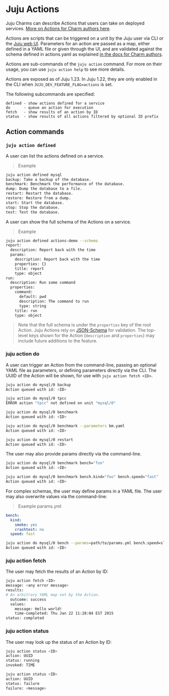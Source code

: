 # Juju Actions

Juju Charms can describe Actions that users can take on deployed services.  [More on Actions for Charm authors here](authors-charm-actions.html).

Actions are scripts that can be triggered on a unit by the Juju user via CLI or the [Juju web UI](howto-gui-management.html). Parameters for an action are passed as a map, either defined in a YAML file or given through the UI, and are validated against the schema defined in actions.yaml as explained [in the docs for Charm authors](authors-charm-actions.html).

Actions are sub-commands of the `juju action` command.  For more on their usage, you can use `juju action help` to see more details.

Actions are exposed as of Juju 1.23.  In Juju 1.22, they are only enabled in the CLI when `JUJU_DEV_FEATURE_FLAG=actions` is set.

The following subcommands are specified:

```
defined - show actions defined for a service
do      - queue an action for execution
fetch   - show results of an action by ID
status  - show results of all actions filtered by optional ID prefix
```

## Action commands 

### `juju action defined`

A user can list the actions defined on a service.

 > Example
```bash
juju action defined mysql
backup: Take a backup of the database.
benchmark: Benchmark the performance of the database.
dump: Dump the database to a file.
restart: Restart the database.
restore: Restore from a dump.
start: Start the database.
stop: Stop the database.
test: Test the database.
```

A user can show the full schema of the Actions on a service.

 > Example
```bash
juju action defined actions-demo --schema
report:
  description: Report back with the time
  params:
    description: Report back with the time
    properties: {}
    title: report
    type: object
run:
  description: Run some command
  properties:
    command:
      default: pwd
      description: The command to run
      type: string
    title: run
    type: object
```

> Note that the full schema is under the `properties` key of the root Action.  Juju Actions rely on [JSON-Schema](http://json-schema.org) for validation.  The top-level keys shown for the Action (`description` and `properties`) may include future additions to the feature.

### juju action do

A user can trigger an Action from the command-line, passing an optional YAML file as parameters, or defining parameters directly via the CLI.  The UUID of the Action will be shown, for use with `juju action fetch <ID>`.

```bash
juju action do mysql/0 backup
Action queued with id: <ID>

juju action do mysql/0 tpcc
ERROR action "tpcc" not defined on unit "mysql/0"

juju action do mysql/0 benchmark
Action queued with id: <ID>

juju action do mysql/0 benchmark --parameters bm.yaml
Action queued with id: <ID>

juju action do mysql/0 restart
Action queued with id: <ID>
```

The user may also provide params directly via the command-line.

```bash
juju action do mysql/0 benchmark bench="foo"
Action queued with id: <ID>

juju action do mysql/0 benchmark bench.kind="foo" bench.speed="fast"
Action queued with id: <ID>
```

For complex schemas, the user may define params in a YAML file.  The user may also overwrite values via the command-line:

 > Example params.yml
```yaml
bench:
  kind:
    smoke: yes
    crashtest: no
  speed: fast
```

```bash
juju action do mysql/0 bench --params=path/to/params.yml bench.speed=slow
Action queued with id: <ID>
```

### juju action fetch

The user may fetch the results of an Action by ID:

```bash
juju action fetch <ID>
message: <any error message>
results:
# An arbitrary YAML map set by the Action.
  outcome: success
  values:
    message: Hello world!
    time-completed: Thu Jan 22 11:28:04 EST 2015
status: completed
```

### juju action status

The user may look up the status of an Action by ID:

```bash
juju action status <ID>
action: UUID
status: running
invoked: TIME

juju action status <ID>
action: UUID
status: failure
failure: <message>
```
